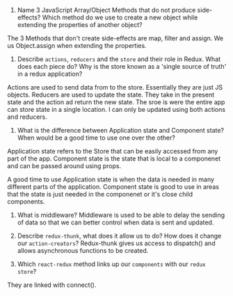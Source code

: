 1.  Name 3 JavaScript Array/Object Methods that do not produce side-effects? Which method do we use to create a new object while extending the properties of another object?

The 3 Methods that don't create side-effects are map, filter and assign. We us Object.assign when extending the properties. 

1.  Describe `actions`, `reducers` and the `store` and their role in Redux. What does each piece do? Why is the store known as a 'single source of truth' in a redux application?

Actions are used to send data from to the store. Essentially they are just JS objects.
Reducers are used to update the state. They take in the present state and the action ad return the new state.
The sroe is were the entire app can store state in a single location. I can only be updated using both actions and reducers. 

1.  What is the difference between Application state and Component state? When would be a good time to use one over the other?

Application state refers to the Store that can be easily accessed from any part of the app. Component state is the state that is local to a componenet and can be passed around using props. 

A good time to use Application state is when the data is needed in many different parts of the application. Component state is good to use in areas that the state is just needed in the componenet or it's close child components. 

1.  What is middleware?
Middleware is used to be able to delay the sending of data so that we can better control when data is sent and updated. 

1.  Describe `redux-thunk`, what does it allow us to do? How does it change our `action-creators`?
Redux-thunk gives us access to dispatch() and allows asynchronous functions to be created. 

1.  Which `react-redux` method links up our `components` with our `redux store`?

They are linked with connect().